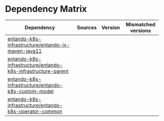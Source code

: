 # Dependency Matrix

Dependency | Sources | Version | Mismatched versions
---------- | ------- | ------- | -------------------
[entando-k8s-infrastructure/entando-jx-maven-java11](https://github.com/entando-k8s-infrastructure/entando-jx-maven-java11.git) |  | []() | 
[entando-k8s-infrastructure/entando-k8s-infrastructure-parent](https://github.com/entando-k8s-infrastructure/entando-k8s-infrastructure-parent.git) |  | []() | 
[entando-k8s-infrastructure/entando-k8s-custom-model](https://github.com/entando-k8s-infrastructure/entando-k8s-custom-model.git) |  | []() | 
[entando-k8s-infrastructure/entando-k8s-operator-common](https://github.com/entando-k8s-infrastructure/entando-k8s-operator-common.git) |  | []() | 
